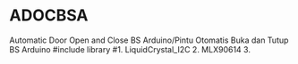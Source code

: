 # ADOCBSA
Automatic Door Open and Close BS Arduino/Pintu Otomatis Buka dan Tutup BS Arduino
#include library #1. LiquidCrystal_I2C
                2. MLX90614
                3.
